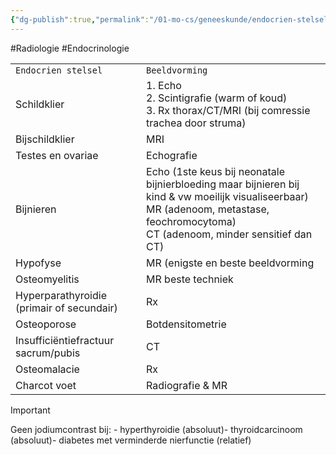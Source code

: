 ```yaml
---
{"dg-publish":true,"permalink":"/01-mo-cs/geneeskunde/endocrien-stelsel/","noteIcon":"","created":"2024-11-24T10:55:21.001+01:00","updated":"2024-12-29T13:58:43.847+01:00"}
---
```


#Radiologie #Endocrinologie 


|                                           |                                                                                                                                                                                               |
| ----------------------------------------- | --------------------------------------------------------------------------------------------------------------------------------------------------------------------------------------------- |
| `Endocrien stelsel`                       | `Beeldvorming`                                                                                                                                                                                |
| Schildklier                               | 1. Echo  <br>2. Scintigrafie (warm of koud)  <br>3. Rx thorax/CT/MRI (bij comressie trachea door struma)                                                                                      |
| Bijschildklier                            | MRI                                                                                                                                                                                           |
| Testes en ovariae                         | Echografie                                                                                                                                                                                    |
| Bijnieren                                 | Echo (1ste keus bij neonatale bijnierbloeding maar bijnieren bij kind & vw moeilijk visualiseerbaar)  <br>MR (adenoom, metastase, feochromocytoma)  <br>CT (adenoom, minder sensitief dan CT) |
| Hypofyse                                  | MR (enigste en beste beeldvorming                                                                                                                                                             |
| Osteomyelitis                             | MR beste techniek                                                                                                                                                                             |
| Hyperparathyroidie (primair of secundair) | Rx                                                                                                                                                                                            |
| Osteoporose                               | Botdensitometrie                                                                                                                                                                              |
| Insufficiëntiefractuur sacrum/pubis       | CT                                                                                                                                                                                            |
| Osteomalacie                              | Rx                                                                                                                                                                                            |
| Charcot voet                              | Radiografie & MR                                                                                                                                                                              |

> [!important]  
> Geen jodiumcontrast bij: - hyperthyroidie (absoluut)- thyroidcarcinoom (absoluut)- diabetes met verminderde nierfunctie (relatief)